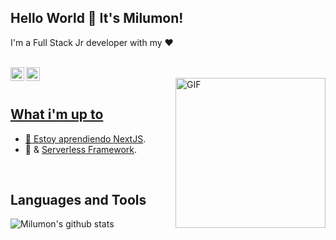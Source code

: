## Hello World 👋 It's Milumon!
I'm a Full Stack Jr developer with my ♥  
<br/>
 
<a href="https://www.linkedin.com/in/miluska-romero/">
<img align="left" alt="Milumon LinkedIN" width="22px" src="https://icongr.am/fontawesome/linkedin.svg?size=128&color=70c8ff" />
</a> 
<a href="https://www.instagram.com/milumonrt/">
<img align="left" alt="Milumon Instagram" width="22px" src="https://icongr.am/fontawesome/instagram.svg?size=128&color=70c8ff" /> 

<br />

<img align="right" alt="GIF" src="https://imagenpng.com/wp-content/uploads/2016/09/Pikachu-png-0.png" width="240px" />

<br />

## What i'm up to
 
- 🌱 Estoy aprendiendo [NextJS](https://nextjs.org/). 
- 🌱 & [Serverless Framework](https://www.serverless.com/). 

<br />

## Languages and Tools 

![Milumon's github stats](https://github-readme-stats.vercel.app/api?username=Milumon&show_icons=true&hide_border=true)
